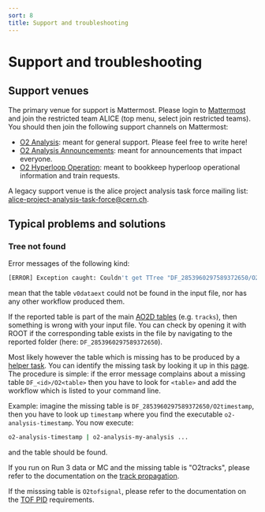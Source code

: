 ```yaml
---
sort: 8
title: Support and troubleshooting
---
```


# Support and troubleshooting

## Support venues 

The primary venue for support is Mattermost. Please login to [Mattermost](https://mattermost.web.cern.ch) and join the restricted team ALICE (top menu, select join restricted teams). You should then join the following support channels on Mattermost: 

- [O2 Analysis](https://mattermost.web.cern.ch/alice/channels/o2-analysis): meant for general support. Please feel free to write here! 
- [O2 Analysis Announcements](https://mattermost.web.cern.ch/alice/channels/o2-analysis-announcements): meant for announcements that impact everyone. 
- [O2 Hyperloop Operation](https://mattermost.web.cern.ch/alice/channels/o2-hyperloop-operation): meant to bookkeep hyperloop operational information and train requests.

A legacy support venue is the alice project analysis task force mailing list: <a href="mailto:alice-project-analysis-task-force@cern.ch">alice-project-analysis-task-force@cern.ch</a>. 

## Typical problems and solutions

### Tree not found

Error messages of the following kind:
```csh
[ERROR] Exception caught: Couldn't get TTree "DF_2853960297589372650/O2v0dataext from ..."
```
mean that the table `v0dataext` could not be found in the input file, nor has any other workflow produced them. 

If the reported table is part of the main [AO2D tables](../datamodel/ao2dTables.md) (e.g. `tracks`), then something is wrong with your input file. You can check by opening it with ROOT if the corresponding table exists in the file by navigating to the reported folder (here: `DF_2853960297589372650`).

Most likely however the table which is missing has to be produced by a [helper task](../datamodel/helperTaskTables.md). You can identify the missing task by looking it up in this [page](../datamodel/helperTaskTables.md). The procedure is simple: if the error message complains about a missing table `DF_<id>/O2<table>` then you have to look for `<table>` and add the workflow which is listed to your command line.

Example: imagine the missing table is `DF_2853960297589372650/O2timestamp`, then you have to look up `timestamp` where you find the executable `o2-analysis-timestamp`. You now execute:
```csh
o2-analysis-timestamp | o2-analysis-my-analysis ...
```
and the table should be found.

If you run on Run 3 data or MC and the missing table is "O2tracks", please refer to the documentation on the [track propagation](../helperTasks/trackPropagation.md).

If the misssing table is `O2tofsignal`, please refer to the documentation on the [TOF PID](../helperTasks/pid.md) requirements.
